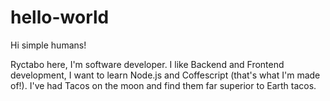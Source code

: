 # hello-world

Hi simple humans!

Ryctabo here, I'm software developer.
I like Backend and Frontend development, I want to learn Node.js and Coffescript (that's what I'm made of!).
I've had Tacos on the moon and find them far superior to Earth tacos.
